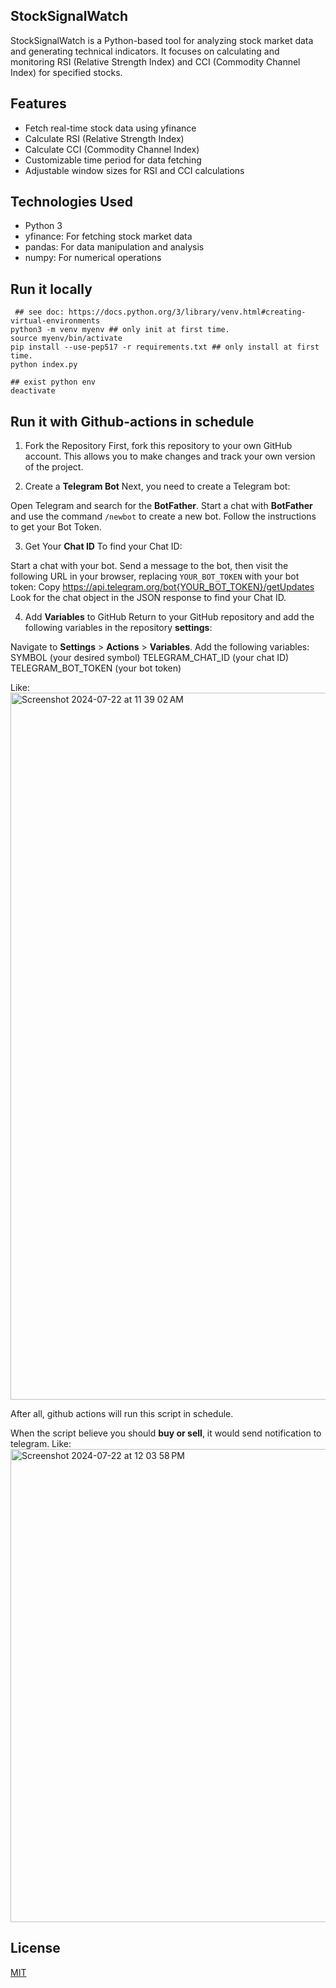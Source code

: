 ## StockSignalWatch


StockSignalWatch is a Python-based tool for analyzing stock market data and generating technical indicators. It focuses on calculating and monitoring RSI (Relative Strength Index) and CCI (Commodity Channel Index) for specified stocks.

## Features

- Fetch real-time stock data using yfinance
- Calculate RSI (Relative Strength Index)
- Calculate CCI (Commodity Channel Index)
- Customizable time period for data fetching
- Adjustable window sizes for RSI and CCI calculations

## Technologies Used

- Python 3
- yfinance: For fetching stock market data
- pandas: For data manipulation and analysis
- numpy: For numerical operations


## Run it locally

``` shell
 ## see doc: https://docs.python.org/3/library/venv.html#creating-virtual-environments
python3 -m venv myenv ## only init at first time.
source myenv/bin/activate
pip install --use-pep517 -r requirements.txt ## only install at first time.
python index.py

## exist python env
deactivate
```

## Run it with Github-actions in schedule
1. Fork the Repository
First, fork this repository to your own GitHub account. This allows you to make changes and track your own version of the project.

2. Create a **Telegram Bot**
Next, you need to create a Telegram bot:

Open Telegram and search for the **BotFather**.
Start a chat with **BotFather** and use the command `/newbot` to create a new bot.
Follow the instructions to get your Bot Token.

3. Get Your **Chat ID**
To find your Chat ID:

Start a chat with your bot.
Send a message to the bot, then visit the following URL in your browser, replacing `YOUR_BOT_TOKEN` with your bot token:
Copy
https://api.telegram.org/bot{YOUR_BOT_TOKEN}/getUpdates
Look for the chat object in the JSON response to find your Chat ID.

4. Add **Variables** to GitHub
Return to your GitHub repository and add the following variables in the repository **settings**:

Navigate to **Settings** > **Actions** > **Variables**.
Add the following variables:
SYMBOL (your desired symbol)
TELEGRAM_CHAT_ID (your chat ID)
TELEGRAM_BOT_TOKEN (your bot token)

Like:
<img width="1131" alt="Screenshot 2024-07-22 at 11 39 02 AM" src="https://github.com/user-attachments/assets/4f12745a-ed88-4cf3-8f15-44eb8c8a264e">

After all, github actions will run this script in schedule. 

When the script believe you should **buy or sell**, it would send notification to telegram. Like:
<img width="757" alt="Screenshot 2024-07-22 at 12 03 58 PM" src="https://github.com/user-attachments/assets/81698389-99b9-4f58-ab8a-e8244afe0f04">

## License

[MIT](https://choosealicense.com/licenses/mit/)
